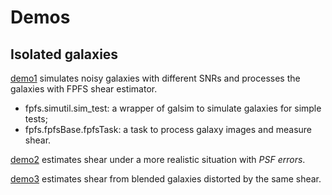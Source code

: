 # Demos

## Isolated galaxies
[demo1](./notebooks/demos/demo1.ipynb)
simulates noisy galaxies with different SNRs and processes the galaxies with FPFS
shear estimator.
+   fpfs.simutil.sim_test: a wrapper of galsim to simulate galaxies for simple tests;
+   fpfs.fpfsBase.fpfsTask: a task to process galaxy images and measure shear.

[demo2](./notebooks/demos/demo2.ipynb)
estimates shear under a more realistic situation with *PSF errors*.

[demo3]()
estimates shear from blended galaxies distorted by the same shear.

